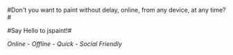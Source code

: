 #Don't you want to paint without delay, online, from any device, at any time?#

#Say Hello to jspaint!#

*Online - Offline - Quick - Social Friendly*

